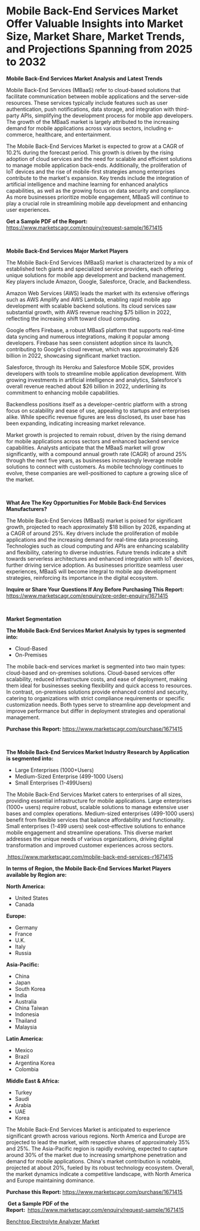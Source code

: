 <p><h1>Mobile Back-End Services Market Offer Valuable Insights into Market Size, Market Share, Market Trends, and Projections Spanning from 2025 to 2032</h1></p><p><strong>Mobile Back-End Services Market Analysis and Latest Trends</strong></p>
<p><p>Mobile Back-End Services (MBaaS) refer to cloud-based solutions that facilitate communication between mobile applications and the server-side resources. These services typically include features such as user authentication, push notifications, data storage, and integration with third-party APIs, simplifying the development process for mobile app developers. The growth of the MBaaS market is largely attributed to the increasing demand for mobile applications across various sectors, including e-commerce, healthcare, and entertainment.</p><p>The Mobile Back-End Services Market is expected to grow at a CAGR of 10.2% during the forecast period. This growth is driven by the rising adoption of cloud services and the need for scalable and efficient solutions to manage mobile application back-ends. Additionally, the proliferation of IoT devices and the rise of mobile-first strategies among enterprises contribute to the market's expansion. Key trends include the integration of artificial intelligence and machine learning for enhanced analytics capabilities, as well as the growing focus on data security and compliance. As more businesses prioritize mobile engagement, MBaaS will continue to play a crucial role in streamlining mobile app development and enhancing user experiences.</p></p>
<p><strong>Get a Sample PDF of the Report:&nbsp;</strong> <a href="https://www.marketscagr.com/enquiry/request-sample/1671415?utm_campaign=2106&utm_medium=2&utm_source=Github&utm_content=ia&utm_term=25032025&utm_id=mobile-back-end-services">https://www.marketscagr.com/enquiry/request-sample/1671415</a></p>
<p>&nbsp;</p>
<p><strong>Mobile Back-End Services Major Market Players</strong></p>
<p><p>The Mobile Back-End Services (MBaaS) market is characterized by a mix of established tech giants and specialized service providers, each offering unique solutions for mobile app development and backend management. Key players include Amazon, Google, Salesforce, Oracle, and Backendless.</p><p>Amazon Web Services (AWS) leads the market with its extensive offerings such as AWS Amplify and AWS Lambda, enabling rapid mobile app development with scalable backend solutions. Its cloud services saw substantial growth, with AWS revenue reaching $75 billion in 2022, reflecting the increasing shift toward cloud computing.</p><p>Google offers Firebase, a robust MBaaS platform that supports real-time data syncing and numerous integrations, making it popular among developers. Firebase has seen consistent adoption since its launch, contributing to Google's cloud revenue, which was approximately $26 billion in 2022, showcasing significant market traction.</p><p>Salesforce, through its Heroku and Salesforce Mobile SDK, provides developers with tools to streamline mobile application development. With growing investments in artificial intelligence and analytics, Salesforce's overall revenue reached about $26 billion in 2022, underlining its commitment to enhancing mobile capabilities.</p><p>Backendless positions itself as a developer-centric platform with a strong focus on scalability and ease of use, appealing to startups and enterprises alike. While specific revenue figures are less disclosed, its user base has been expanding, indicating increasing market relevance.</p><p>Market growth is projected to remain robust, driven by the rising demand for mobile applications across sectors and enhanced backend service capabilities. Analysts anticipate that the MBaaS market will grow significantly, with a compound annual growth rate (CAGR) of around 25% through the next five years, as businesses increasingly leverage mobile solutions to connect with customers. As mobile technology continues to evolve, these companies are well-positioned to capture a growing slice of the market.</p></p>
<p>&nbsp;</p>
<p><strong>What Are The Key Opportunities For Mobile Back-End Services Manufacturers?</strong></p>
<p><p>The Mobile Back-End Services (MBaaS) market is poised for significant growth, projected to reach approximately $18 billion by 2026, expanding at a CAGR of around 25%. Key drivers include the proliferation of mobile applications and the increasing demand for real-time data processing. Technologies such as cloud computing and APIs are enhancing scalability and flexibility, catering to diverse industries. Future trends indicate a shift towards serverless architectures and enhanced integration with IoT devices, further driving service adoption. As businesses prioritize seamless user experiences, MBaaS will become integral to mobile app development strategies, reinforcing its importance in the digital ecosystem.</p></p>
<p><strong>Inquire or Share Your Questions If Any Before Purchasing This Report:</strong> <a href="https://www.marketscagr.com/enquiry/pre-order-enquiry/1671415?utm_campaign=2106&utm_medium=2&utm_source=Github&utm_content=ia&utm_term=25032025&utm_id=mobile-back-end-services">https://www.marketscagr.com/enquiry/pre-order-enquiry/1671415</a></p>
<p>&nbsp;</p>
<p><strong>Market Segmentation</strong></p>
<p><strong>The Mobile Back-End Services Market Analysis by types is segmented into:</strong></p>
<p><ul><li>Cloud-Based</li><li>On-Premises</li></ul></p>
<p><p>The mobile back-end services market is segmented into two main types: cloud-based and on-premises solutions. Cloud-based services offer scalability, reduced infrastructure costs, and ease of deployment, making them ideal for businesses seeking flexibility and quick access to resources. In contrast, on-premises solutions provide enhanced control and security, catering to organizations with strict compliance requirements or specific customization needs. Both types serve to streamline app development and improve performance but differ in deployment strategies and operational management.</p></p>
<p><strong>Purchase this Report:&nbsp;</strong><a href="https://www.marketscagr.com/purchase/1671415?utm_campaign=2106&utm_medium=2&utm_source=Github&utm_content=ia&utm_term=25032025&utm_id=mobile-back-end-services">https://www.marketscagr.com/purchase/1671415</a></p>
<p>&nbsp;</p>
<p><strong>The Mobile Back-End Services Market Industry Research by Application is segmented into:</strong></p>
<p><ul><li>Large Enterprises (1000+Users)</li><li>Medium-Sized Enterprise (499-1000 Users)</li><li>Small Enterprises (1-499Users)</li></ul></p>
<p><p>The Mobile Back-End Services Market caters to enterprises of all sizes, providing essential infrastructure for mobile applications. Large enterprises (1000+ users) require robust, scalable solutions to manage extensive user bases and complex operations. Medium-sized enterprises (499-1000 users) benefit from flexible services that balance affordability and functionality. Small enterprises (1-499 users) seek cost-effective solutions to enhance mobile engagement and streamline operations. This diverse market addresses the unique needs of various organizations, driving digital transformation and improved customer experiences across sectors.</p></p>
<p><a href="https://www.marketscagr.com/mobile-back-end-services-r1671415?utm_campaign=2106&utm_medium=2&utm_source=Github&utm_content=ia&utm_term=25032025&utm_id=mobile-back-end-services">&nbsp;https://www.marketscagr.com/mobile-back-end-services-r1671415</a></p>
<p><strong>In terms of Region, the Mobile Back-End Services Market Players available by Region are:</strong></p>
<p>
    <p> <strong> North America: </strong>
        <ul>
            <li>United States</li>
            <li>Canada</li>
        </ul>
        </p> 
    <p> <strong> Europe: </strong>
        <ul>
            <li>Germany</li>
            <li>France</li>
            <li>U.K.</li>
            <li>Italy</li>
            <li>Russia</li>
        </ul>
        </p> 
    <p> <strong> Asia-Pacific: </strong>
        <ul>
            <li>China</li>
            <li>Japan</li>
            <li>South Korea</li>
            <li>India</li>
            <li>Australia</li>
            <li>China Taiwan</li>
            <li>Indonesia</li>
            <li>Thailand</li>
            <li>Malaysia</li>
        </ul>
        </p> 
    <p> <strong> Latin America: </strong>
        <ul>
            <li>Mexico</li>
            <li>Brazil</li>
            <li>Argentina Korea</li>
            <li>Colombia</li>
        </ul>
        </p> 
    <p> <strong> Middle East & Africa: </strong>
        <ul>
            <li>Turkey</li>
            <li>Saudi</li>
            <li>Arabia</li>
            <li>UAE</li>
            <li>Korea</li>
        </ul>
    </p>
    </p>
<p><p>The Mobile Back-End Services Market is anticipated to experience significant growth across various regions. North America and Europe are projected to lead the market, with respective shares of approximately 35% and 25%. The Asia-Pacific region is rapidly evolving, expected to capture around 30% of the market due to increasing smartphone penetration and demand for mobile applications. China's market contribution is notable, projected at about 20%, fueled by its robust technology ecosystem. Overall, the market dynamics indicate a competitive landscape, with North America and Europe maintaining dominance.</p></p>
<p><strong>Purchase this Report: </strong><a href="https://www.marketscagr.com/purchase/1671415?utm_campaign=2106&utm_medium=2&utm_source=Github&utm_content=ia&utm_term=25032025&utm_id=mobile-back-end-services">https://www.marketscagr.com/purchase/1671415</a></p>
<p>&nbsp;<strong>Get a Sample PDF of the Report:&nbsp;&nbsp;</strong><a href="https://www.marketscagr.com/enquiry/request-sample/1671415?utm_campaign=2106&utm_medium=2&utm_source=Github&utm_content=ia&utm_term=25032025&utm_id=mobile-back-end-services">https://www.marketscagr.com/enquiry/request-sample/1671415</a></p>
<p><strong></strong></p>
<p><p><a href="https://github.com/JosephineMcguire65/Market-Research-Report-List-2/blob/main/benchtop-electrolyte-analyzer-market.md?utm_campaign=2106&utm_medium=2&utm_source=Github&utm_content=ia&utm_term=25032025&utm_id=mobile-back-end-services">Benchtop Electrolyte Analyzer Market</a></p></p>